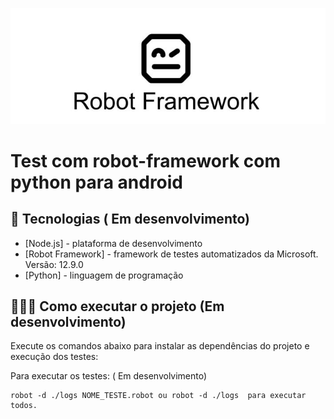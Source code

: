 
![](robot.png)
# Test com robot-framework com python para android

## 🚀 Tecnologias ( Em desenvolvimento)

- [Node.js] - plataforma de desenvolvimento
- [Robot Framework] - framework de testes automatizados da Microsoft. Versão: 12.9.0
- [Python] - linguagem de programação

## 👨🏻‍💻 Como executar o projeto (Em desenvolvimento)

Execute os comandos abaixo para instalar as dependências do projeto e execução dos testes:


Para executar os testes: ( Em desenvolvimento)
```
robot -d ./logs NOME_TESTE.robot ou robot -d ./logs  para executar todos.
```


